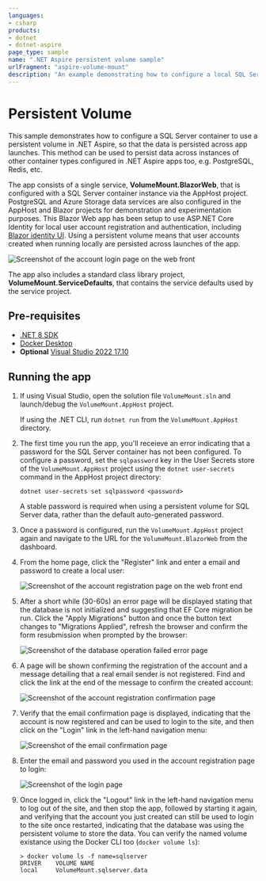 ```yaml
---
languages:
- csharp
products:
- dotnet
- dotnet-aspire
page_type: sample
name: ".NET Aspire persistent volume sample"
urlFragment: "aspire-volume-mount"
description: "An example demonstrating how to configure a local SQL Server container to use a persistent volume in .NET Aspire."
---
```


# Persistent Volume

This sample demonstrates how to configure a SQL Server container to use a persistent volume in .NET Aspire, so that the data is persisted across app launches. This method can be used to persist data across instances of other container types configured in .NET Aspire apps too, e.g. PostgreSQL, Redis, etc.

The app consists of a single service, **VolumeMount.BlazorWeb**, that is configured with a SQL Server container instance via the AppHost project. PostgreSQL and Azure Storage data services are also configured in the AppHost and Blazor projects for demonstration and experimentation purposes. This Blazor Web app has been setup to use ASP.NET Core Identity for local user account registration and authentication, including [Blazor identity UI](https://devblogs.microsoft.com/dotnet/whats-new-with-identity-in-dotnet-8/#the-blazor-identity-ui). Using a persistent volume means that user accounts created when running locally are persisted across launches of the app.

![Screenshot of the account login page on the web front](./images/volume-mount-frontend-login.png)

The app also includes a standard class library project, **VolumeMount.ServiceDefaults**, that contains the service defaults used by the service project.

## Pre-requisites

- [.NET 8 SDK](https://dotnet.microsoft.com/download/dotnet/8.0)
- [Docker Desktop](https://www.docker.com/products/docker-desktop/)
- **Optional** [Visual Studio 2022 17.10](https://visualstudio.microsoft.com/vs/preview/)

## Running the app

1. If using Visual Studio, open the solution file `VolumeMount.sln` and launch/debug the `VolumeMount.AppHost` project.

    If using the .NET CLI, run `dotnet run` from the `VolumeMount.AppHost` directory.

1. The first time you run the app, you'll receieve an error indicating that a password for the SQL Server container has not been configured. To configure a password, set the `sqlpassword` key in the User Secrets store of the `VolumeMount.AppHost` project using the `dotnet user-secrets` command in the AppHost project directory:

    ```shell
    dotnet user-secrets set sqlpassword <password>
    ```

    A stable password is required when using a persistent volume for SQL Server data, rather than the default auto-generated password.

1. Once a password is configured, run the `VolumeMount.AppHost` project again and navigate to the URL for the `VolumeMount.BlazorWeb` from the dashboard.

1. From the home page, click the "Register" link and enter a email and password to create a local user:

    ![Screenshot of the account registration page on the web front end](./images/volume-mount-frontend-register.png)

1. After a short while (30-60s) an error page will be displayed stating that the database is not initialized and suggesting that EF Core migration be run. Click the "Apply Migrations" button and once the button text changes to "Migrations Applied", refresh the browser and confirm the form resubmission when prompted by the browser:

    ![Screenshot of the database operation failed error page](./images/volume-mount-frontend-dbcontext-error.png)

1. A page will be shown confirming the registration of the account and a message detailing that a real email sender is not registered. Find and click the link at the end of the message to confirm the created account:

    ![Screenshot of the account registration confirmation page](./images/volume-mount-frontend-account-registered.png)

1. Verify that the email confirmation page is displayed, indicating that the account is now registered and can be used to login to the site, and then click on the "Login" link in the left-hand navigation menu:

    ![Screenshot of the email confirmation page](./images/volume-mount-frontend-email-confirmed.png)

1. Enter the email and password you used in the account registration page to login:

    ![Screenshot of the login page](./images/volume-mount-frontend-login.png)

1. Once logged in, click the "Logout" link in the left-hand navigation menu to log out of the site, and then stop the app, followed by starting it again, and verifying that the account you just created can still be used to login to the site once restarted, indicating that the database was using the persistent volume to store the data. You can verify the named volume existance using the Docker CLI too (`docker volume ls`):

    ```shell
    > docker volume ls -f name=sqlserver
    DRIVER    VOLUME NAME
    local     VolumeMount.sqlserver.data
    ```

